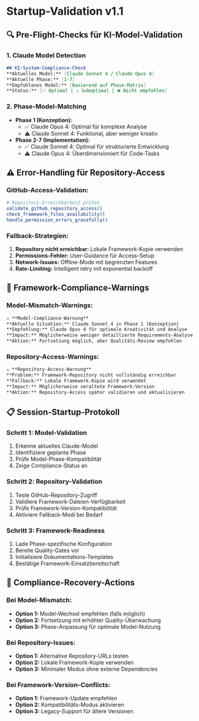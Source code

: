 # Startup-Validation v1.1

## 🔍 **Pre-Flight-Checks für KI-Model-Validation**

### 1. **Claude Model Detection**
```markdown
## KI-System-Compliance-Check
**Aktuelles Model:** [Claude Sonnet 4 / Claude Opus 4]
**Aktuelle Phase:** [1-7]
**Empfohlenes Model:** [Basierend auf Phase-Matrix]
**Status:** [✅ Optimal | ⚠️ Suboptimal | ❌ Nicht empfohlen]
```

### 2. **Phase-Model-Matching**
- **Phase 1 (Konzeption):**
  - ✅ Claude Opus 4: Optimal für komplexe Analyse
  - ⚠️ Claude Sonnet 4: Funktional, aber weniger kreativ
- **Phase 2-7 (Implementation):**
  - ✅ Claude Sonnet 4: Optimal für strukturierte Entwicklung
  - ⚠️ Claude Opus 4: Überdimensioniert für Code-Tasks

## ⚠️ **Error-Handling für Repository-Access**

### GitHub-Access-Validation:
```bash
# Repository-Erreichbarkeit prüfen
validate_github_repository_access()
check_framework_files_availability()
handle_permission_errors_gracefully()
```

### Fallback-Strategien:
1. **Repository nicht erreichbar:** Lokale Framework-Kopie verwenden
2. **Permissions-Fehler:** User-Guidance für Access-Setup
3. **Network-Issues:** Offline-Mode mit begrenzten Features
4. **Rate-Limiting:** Intelligent retry mit exponential backoff

## 🚨 **Framework-Compliance-Warnings**

### Model-Mismatch-Warnings:
```markdown
⚠️ **Model-Compliance-Warnung**
**Aktuelle Situation:** Claude Sonnet 4 in Phase 1 (Konzeption)
**Empfehlung:** Claude Opus 4 für optimale Kreativität und Analyse
**Impact:** Möglicherweise weniger detaillierte Requirements-Analyse
**Aktion:** Fortsetzung möglich, aber Qualitäts-Review empfohlen
```

### Repository-Access-Warnings:
```markdown
⚠️ **Repository-Access-Warnung**
**Problem:** Framework-Repository nicht vollständig erreichbar
**Fallback:** Lokale Framework-Kopie wird verwendet
**Impact:** Möglicherweise veraltete Framework-Version
**Aktion:** Repository-Access später validieren und aktualisieren
```

## 📋 **Session-Startup-Protokoll**

### Schritt 1: Model-Validation
1. Erkenne aktuelles Claude-Model
2. Identifiziere geplante Phase
3. Prüfe Model-Phase-Kompatibilität
4. Zeige Compliance-Status an

### Schritt 2: Repository-Validation
1. Teste GitHub-Repository-Zugriff
2. Validiere Framework-Dateien-Verfügbarkeit
3. Prüfe Framework-Version-Kompatibilität
4. Aktiviere Fallback-Modi bei Bedarf

### Schritt 3: Framework-Readiness
1. Lade Phase-spezifische Konfiguration
2. Bereite Quality-Gates vor
3. Initialisiere Dokumentations-Templates
4. Bestätige Framework-Einsatzbereitschaft

## 🔧 **Compliance-Recovery-Actions**

### Bei Model-Mismatch:
- **Option 1:** Model-Wechsel empfehlen (falls möglich)
- **Option 2:** Fortsetzung mit erhöhter Quality-Überwachung
- **Option 3:** Phase-Anpassung für optimale Model-Nutzung

### Bei Repository-Issues:
- **Option 1:** Alternative Repository-URLs testen
- **Option 2:** Lokale Framework-Kopie verwenden
- **Option 3:** Minimaler Modus ohne externe Dependencies

### Bei Framework-Version-Conflicts:
- **Option 1:** Framework-Update empfehlen
- **Option 2:** Kompatibilitäts-Modus aktivieren
- **Option 3:** Legacy-Support für ältere Versionen